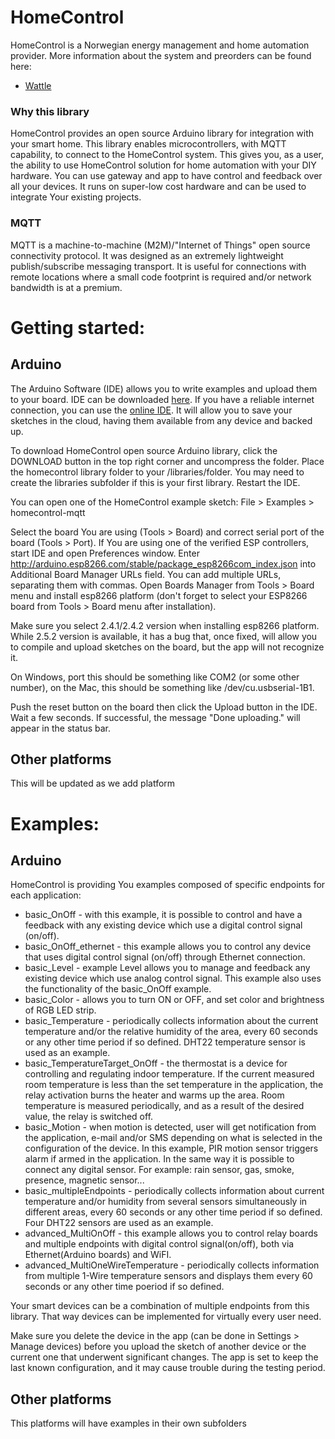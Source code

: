 
# HomeControl
HomeControl is a Norwegian energy management and home automation provider.
More information about the system and preorders can be found here:
- [Wattle](https://wattle.com/)

### Why this library
HomeControl provides an open source Arduino library for integration with your smart home. This library enables microcontrollers, with MQTT capability, to connect to the HomeControl system. This gives you, as a user, the ability to use HomeControl solution for home automation with your DIY hardware. You can use gateway and app to have control and feedback over all your devices. It runs on super-low cost hardware and can be used to integrate Your existing projects.

### MQTT
MQTT is a machine-to-machine (M2M)/"Internet of Things" open source connectivity protocol. It was designed as an extremely lightweight publish/subscribe messaging transport. It is useful for connections with remote locations where a small code footprint is required and/or network bandwidth is at a premium.

# Getting started:
## Arduino
The Arduino Software (IDE) allows you to write examples and upload them to your board. IDE can be downloaded [here](https://www.arduino.cc/en/Main/Software). If you have a reliable internet connection, you can use the [online IDE](https://create.arduino.cc/). It will allow you to save your sketches in the cloud, having them available from any device and backed up.

To download HomeControl open source Arduino library, click the DOWNLOAD button in the top right corner and uncompress the folder. Place the homecontrol library folder to your /libraries/folder. You may need to create the libraries subfolder if this is your first library. Restart the IDE.

You can open one of the HomeControl example sketch: File > Examples > homecontrol-mqtt

Select the board You are using (Tools > Board) and correct serial port of the board (Tools > Port).
If You are using one of the verified ESP controllers, start IDE and open Preferences window. Enter http://arduino.esp8266.com/stable/package_esp8266com_index.json into Additional Board Manager URLs field. You can add multiple URLs, separating them with commas. Open Boards Manager from Tools > Board menu and install esp8266 platform (don't forget to select your ESP8266 board from Tools > Board menu after installation).

Make sure you select 2.4.1/2.4.2 version when installing esp8266 platform. While 2.5.2 version is available, it has a bug that, once fixed, will allow you to compile and upload sketches on the board, but the app will not recognize it.

On Windows, port this should be something like COM2 (or some other number), on the Mac, this should be something like /dev/cu.usbserial-1B1.

Push the reset button on the board then click the Upload button in the IDE. Wait a few seconds. If successful, the message "Done uploading." will appear in the status bar.

## Other platforms
This will be updated as we add platform

# Examples:
## Arduino
HomeControl is providing You examples composed of specific endpoints for each application:
- basic_OnOff - with this example, it is possible to control and have a feedback with any existing device which use a digital control signal (on/off).
- basic_OnOff_ethernet - this example allows you to control any device that uses digital control signal (on/off) through Ethernet connection.
- basic_Level - example Level allows you to manage and feedback any existing device which use analog control signal. This example also uses the functionality of the basic_OnOff example.
- basic_Color - allows you to turn ON or OFF, and set color and brightness of RGB LED strip.
- basic_Temperature - periodically collects information about the current temperature and/or the relative humidity of the area, every 60 seconds or any other time period if so defined. DHT22 temperature sensor is used as an example.
- basic_TemperatureTarget_OnOff - the thermostat is a device for controlling and regulating indoor temperature. If the current measured room temperature is less than the set temperature in the application, the relay activation burns the heater and warms up the area. Room temperature is measured periodically, and as a result of the desired value, the relay is switched off.
- basic_Motion - when motion is detected, user will get notification from the application, e-mail and/or SMS depending on what is selected in the configuration of the device. In this example, PIR motion sensor triggers alarm if armed in the application. In the same way it is possible to connect any digital sensor. For example: rain sensor, gas, smoke, presence, magnetic sensor...
- basic_multipleEndpoints - periodically collects information about current temperature and/or humidity from several sensors simultaneously in different areas, every 60 seconds or any other time period if so defined. Four DHT22 sensors are used as an example.
- advanced_MultiOnOff - this example allows you to control relay boards and multiple endpoints with digital control signal(on/off), both via Ethernet(Arduino boards) and WiFI.
- advanced_MultiOneWireTemperature - periodically collects information from multiple 1-Wire temperature sensors and displays them every 60 seconds or any other time poeriod if so defined.

Your smart devices can be a combination of multiple endpoints from this library. That way devices can be implemented for virtually every user need.

Make sure you delete the device in the app (can be done in Settings > Manage devices) before you upload the sketch of another device or the current one that underwent significant changes. The app is set to keep the last known configuration, and it may cause trouble during the testing period.

## Other platforms
This platforms will have examples in their own subfolders

